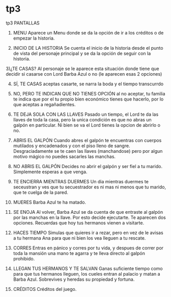# tp3
tp3
PANTALLAS

1) MENU
Aparece un Menu donde se da la opción de ir a los créditos o de empezar la historia.

2) INICIO DE LA HISTORIA
Se cuenta el inicio de la historia desde el punto de vista del personaje principal y se da la opción de seguir con la historia.

3)¿TE CASAS?
Al personaje se le aparece esta situación donde tiene que decidir si casarse con Lord Barba Azul o no (le aparecen esas 2 opciones)

4) SÍ, TE CASAS
aceptas casarte, se narra la boda y el tiempo transcurrdo

5) NO, PERO TE INDICAN QUE NO TIENES OPCIÓN
al no aceptar, tu familia te indica que por el tu propio bien económico tienes que hacerlo, por lo que aceptas a regañadientes.

6) TE DEJA SOLA CON LAS LLAVES
Pasado un tiempo, el Lord te da las llaves de toda la casa, pero la unica condición es que no abras un galpón en particular. Ni bien se va el Lord tienes la opcion de abrirlo o no.

7) ABRIS EL GALPÓN
Cuando abres el galpón te encuentras con cuerpos mutilados y encadenados y con el piso lleno de sangre. Desgraciadamente se te caen las llaves (manchandose) pero por algun motivo mágico no puedes sacarles las manchas.

8) NO ABRIS EL GALPÓN 
Decides no abrir el galpón y ser fiel a tu marido. Simplemente esperas a que venga.

9) TE ENCIERRA MIENTRAS DUERMES
Un dia mientras duermes te seceustran y ves que tu secuestrador es ni mas ni menos que tu marido, que te cuelga de la pared.

10) MUERES
Barba Azul te ha matado.

11) SE ENOJA
Al volver, Barba Azul se da cuenta de que entraste al galpón por las manchas en la llave. Por esto decide ejecutarte. Te aparecen dos opciones. Recuerdas que hoy tus hermanos vienen a visitarte.

12) HACES TIEMPO
Simulas que quieres ir a rezar, pero en vez de le avisas a tu hermana Ana para que ni bien los vea lleguen a tu rescate.

13) CORRES
Entras en pánico y corres por tu vida, y despues de correr por toda la mansión una mano te agarra y te lleva directo al galpón prohibido.

14) LLEGAN TUS HERMANOS Y TE SALVAN
Ganas suficiente tiempo como para que tus hermanos lleguen, los cueles entran al palacio y matan a Barba Azul. Sobrevives y heredas su propiedad y fortuna.

15) CRÉDITOS
Créditos del juego.
